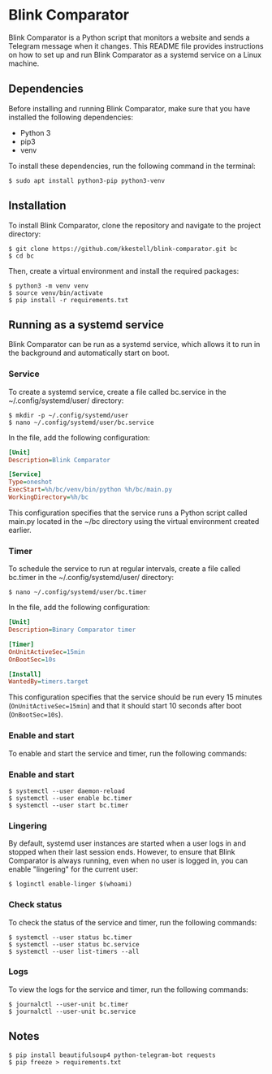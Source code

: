 # Blink Comparator

Blink Comparator is a Python script that monitors a website and sends a Telegram message when it changes. This README file provides instructions on how to set up and run Blink Comparator as a systemd service on a Linux machine.

## Dependencies

Before installing and running Blink Comparator, make sure that you have installed the following dependencies:

* Python 3
* pip3
* venv

To install these dependencies, run the following command in the terminal:

```console
$ sudo apt install python3-pip python3-venv
```

## Installation

To install Blink Comparator, clone the repository and navigate to the project directory:

```console
$ git clone https://github.com/kkestell/blink-comparator.git bc
$ cd bc
```

Then, create a virtual environment and install the required packages:

```console
$ python3 -m venv venv
$ source venv/bin/activate
$ pip install -r requirements.txt
```

## Running as a systemd service

Blink Comparator can be run as a systemd service, which allows it to run in the background and automatically start on boot.

### Service

To create a systemd service, create a file called bc.service in the ~/.config/systemd/user/ directory:

```console
$ mkdir -p ~/.config/systemd/user
$ nano ~/.config/systemd/user/bc.service
```

In the file, add the following configuration:

```ini
[Unit]
Description=Blink Comparator

[Service]
Type=oneshot
ExecStart=%h/bc/venv/bin/python %h/bc/main.py
WorkingDirectory=%h/bc
```

This configuration specifies that the service runs a Python script called main.py located in the ~/bc directory using the virtual environment created earlier.

### Timer

To schedule the service to run at regular intervals, create a file called bc.timer in the ~/.config/systemd/user/ directory:

```console
$ nano ~/.config/systemd/user/bc.timer
```

In the file, add the following configuration:

```ini
[Unit]
Description=Binary Comparator timer

[Timer]
OnUnitActiveSec=15min
OnBootSec=10s

[Install]
WantedBy=timers.target
```

This configuration specifies that the service should be run every 15 minutes (`OnUnitActiveSec=15min`) and that it should start 10 seconds after boot (`OnBootSec=10s`).

### Enable and start

To enable and start the service and timer, run the following commands:

### Enable and start

```console
$ systemctl --user daemon-reload
$ systemctl --user enable bc.timer
$ systemctl --user start bc.timer
```

### Lingering

By default, systemd user instances are started when a user logs in and stopped when their last session ends. However, to ensure that Blink Comparator is always running, even when no user is logged in, you can enable "lingering" for the current user:

```console
$ loginctl enable-linger $(whoami)
```

### Check status

To check the status of the service and timer, run the following commands:

```console
$ systemctl --user status bc.timer
$ systemctl --user status bc.service
$ systemctl --user list-timers --all
```

### Logs

To view the logs for the service and timer, run the following commands:

```console
$ journalctl --user-unit bc.timer
$ journalctl --user-unit bc.service
```

## Notes

```console
$ pip install beautifulsoup4 python-telegram-bot requests
$ pip freeze > requirements.txt
```